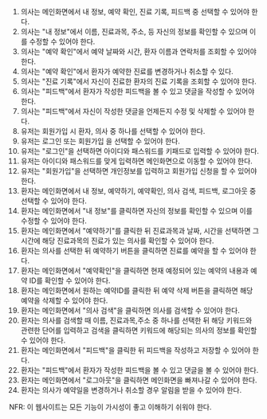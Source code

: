 1. 의사는 메인화면에서 내 정보, 예약 확인, 진료 기록, 피드백 중 선택할 수 있어야 한다.
2. 의사는 "내 정보"에서 이름, 진료과목, 주소, 등 자신의 정보를 확인할 수 있으며 이를 수정할 수 있어야 한다.
3. 의사는 "예약 확인"에서 예약 날짜와 시간, 환자 이름과 연락처를 조회할 수 있어야 한다.
4. 의사는 "예약 확인"에서 환자가 예약한 진료를 변경하거나 취소할 수 있다.
5. 의사는 "진료 기록"에서 자신이 진료한 환자의 진료 기록을 조회할 수 있어야 한다.
6. 의사는 "피드백"에서 환자가 작성한 피드백을 볼 수 있고 댓글을 작성할 수 있어야 한다.
7. 의사는 "피드백"에서 자신이 작성한 댓글을 언제든지 수정 및 삭제할 수 있어야 한다.
8. 유저는 회원가입 시 환자, 의사 중 하나를 선택할 수 있어야 한다.
9. 유저는 로그인 또는 회원가입 을 선택할 수 있어야 한다. 
10. 유저는 "로그인"을 선택하면 아이디와 패스워드를 키패드로 입력할 수 있어야 한다.
11. 유저는 아이디와 패스워드를 맞게 입력하면 메인화면으로 이동할 수 있어야 한다.
12. 유저는 "회원가입"을 선택하면 개인정보를 입력하고 회원가입 신청을 할 수 있어야 한다.
13. 환자는 메인화면에서 내 정보, 예약하기, 예약확인, 의사 검색, 피드백, 로그아웃 중 선택할 수 있어야 한다.
14. 환자는 메인화면에서 "내 정보"를 클릭하면 자신의 정보를 확인할 수 있으며 이를 수정할 수 있어야 한다.
15. 환자는 메인화면에서 "예약하기"를 클릭한 뒤 진료과목과 날짜, 시간을 선택하면 그 시간에 해당 진료과목의 진료가 있는 의사를 확인할 수 있어야 한다. 
16. 환자는 의사를 선택한 뒤 예약하기 버튼을 클릭하면 진료를 예약을 할 수 있어야 한다.
17. 환자는 메인화면에서 "예약확인"을 클릭하면 현재 예정되어 있는 예약의 내용과 예약 ID를 확인할 수 있어야 한다.
18. 환자는 메인화면에서 원하는 예약ID를 클릭한 뒤 예약 삭제 버튼을 클릭하면 해당 예약을 삭제할 수 있어야 한다.
19. 환자는 메인화면에서 "의사 검색"을 클릭하면 의사를 검색할 수 있어야 한다.
20. 환자는 의사를 검색할 때 이름, 진료과목,주소 중 하나를 선택한 뒤 해당 키워드와 관련한 단어를 입력하고 검색을 클릭하면 키워드에 해당되는 의사의 정보를 확인할 수 있어야 한다.
21. 환자는 메인화면에서 "피드백"을 클릭한 뒤 피드백을 작성하고 저장할 수 있어야 한다.
22. 환자는 "피드백"에서 환자가 작성한 피드백을 볼 수 있고 댓글을 볼 수 있어야 한다.
23. 환자는 메인화면에서 "로그아웃"을 클릭하면 메인화면을 빠져나갈 수 있어야 한다.
24. 환자는 의사가 예약일을 변경하거나 취소할 경우 알림을 받을 수 있어야 한다.

NFR: 이 웹사이트는 모든 기능이 가시성이 좋고 이해하기 쉬워야 한다. 
